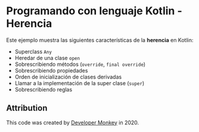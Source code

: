 # Programando con lenguaje Kotlin - Herencia

Este ejemplo muestra las siguientes características de la **herencia** en Kotlin:

* Superclass `Any`
* Heredar de una clase `open`
* Sobrescribiendo métodos (`override`, `final override`)
* Sobrescribiendo propiedades
* Orden de inicialización de clases derivadas
* Llamar a la implementación de la super clase (`super`)
* Sobrescribiendo reglas

## Attribution

This code was created by [Developer Monkey](https://developermonkey.es) in 2020.